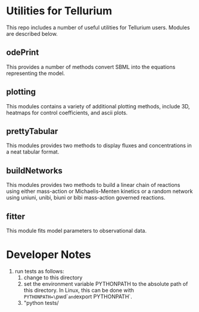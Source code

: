 # Utilities for Tellurium

This repo includes a number of useful utilities for Tellurium users.
Modules are described below.

## odePrint

This provides a number of methods convert SBML into the equations representing the model. 
   
## plotting

This modules contains a variety of additional plotting methods, include 3D, heatmaps for control coefficients, 
and ascii plots.

## prettyTabular

This modules provides two methods to display fluxes and concentrations in a neat tabular format.

## buildNetworks

This modules provides two methods to build a linear chain of reactions using either mass-action or Michaelis-Menten
kinetics or a random network using uniuni, unibi, biuni or bibi mass-action governed reactions. 

## fitter
This module fits model parameters to observational data.


# Developer Notes

1. run tests as follows:
   1. change to this directory
   1. set the environment variable PYTHONPATH to
      the absolute path of this directory. In Linux,
      this can be done with `PYTHONPATH=\`pwd\`` and
      `export PYTHONPATH`.
   1. "python tests/<test file>

